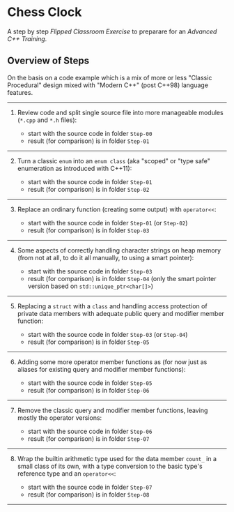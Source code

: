 # Chess Clock

A step by step *Flipped Classroom Exercise* to preparare for an
*Advanced C++ Training*.

## Overview of Steps

On the basis on a code example which is a mix of more or less
"Classic Procedural" design mixed with "Modern C++" (post C++98)
language features.

---

1. Review code and split single source file into more manageable
   modules (`*.cpp` and `*.h` files):

   * start with the source code in folder `Step-00`
   * result (for comparison) is in folder `Step-01`

---

2. Turn a classic `enum` into an `enum class` (aka "scoped" or
   "type safe" enumeration as introduced with C++11):

   * start with the source code in folder `Step-01`
   * result (for comparison) is in folder `Step-02`

---

3. Replace an ordinary function (creating some output) with
   `operator<<`:

   * start with the source code in folder `Step-01` (or `Step-02`)
   * result (for comparison) is in folder `Step-03`

---

4. Some aspects of correctly handling character strings on heap
   memory (from not at all, to do it all manually, to using a
   smart pointer):

   * start with the source code in folder `Step-03`
   * result (for comparison) is in folder `Step-04` (only the
     smart pointer version based on `std::unique_ptr<char[]>`)

---

5. Replacing a `struct` with a `class` and handling access
   protection of private data members with adequate public query
   and modifier member function:

   * start with the source code in folder `Step-03` (or `Step-04`)
   * result (for comparison) is in folder `Step-05`

---

6. Adding some more operator member functions as (for now just as
   aliases for existing query and modifier member functions):

   * start with the source code in folder `Step-05`
   * result (for comparison) is in folder `Step-06`

---

7. Remove the classic query and modifier member functions, leaving
   mostly the operator versions:

   * start with the source code in folder `Step-06`
   * result (for comparison) is in folder `Step-07`

---

8. Wrap the builtin arithmetic type used for the data member
   `count_` in a small class of its own, with a type conversion
   to the basic type's reference type and an `operator<<`:

   * start with the source code in folder `Step-07`
   * result (for comparison) is in folder `Step-08`

---
